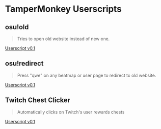 # TamperMonkey Userscripts

## osu!old
>Tries to open old website instead of new one.

[Userscript v0.1](https://github.com/Floaddy/tamperMonkeyScripts/raw/master/osu_old.user.js)

## osu!redirect
>Press "qwe" on any beatmap or user page to redirect to old website.

[Userscript v0.1](https://github.com/Floaddy/tamperMonkeyScripts/raw/master/osu_redirect.user.js)

## Twitch Chest Clicker
>Automatically clicks on Twitch's user rewards chests

[Userscript v0.1](https://github.com/Floaddy/tamperMonkeyScripts/raw/master/twitch_chest_clicker.user.js)